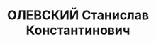 ---
title: ОЛЕВСКИЙ Станислав Константинович
description: "Род. в 1872, Петроковская губ., урож. г. Березены, б. Петраковской губ.,\
  \ г. Брезины (Бжезины), Польша, поляк. Род занятий: до ареста научный сотрудник\
  \ ДИС'а (?) НКВД Груз.ССР. \n  Осужден Тройкой при НКВД ГССР 04.12.1937. Мера наказания:\
  \ расстрел с конфискацией личного имущества. Дата расстрела: 14.12.1937"
---